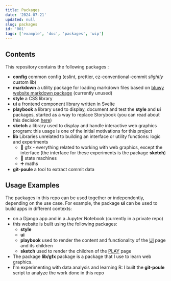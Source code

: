 ```yaml
---
title: Packages
date: '2024-07-21'
updated: null
slug: packages
id: '001'
tags: ['example', 'doc', 'packages', 'wip']
---
```


## Contents

This repository contains the following packages :

- **config** common config (eslint, prettier, cz-conventional-commit _slightly_ custom lib)
- **markdown** a utility package for loading markdown files based on [bluwy website markdown package](https://github.com/bluwy/website/tree/master/packages/markdown) (currently unused)
- **style** a CSS library
- **ui** a frontend component library written in Svelte
- **playbook** a library used to display, document and test the **style** and **ui** packages, started as a way to replace Storybook (you can read about this decision [here](/doc/decisions/simplify-doc))
- **sketch** a library used to display and handle interactive web graphics program: this usage is one of the initial motivations for this project
- **lib** Libraries unrelated to building an interface or utility functions: logic and experiments
  - 👾 gfx - everything related to working with web graphics, except the interface (the interface for these experiments is the package **sketch**)
  - 🤖 state machines
  - ➕ maths
- **git-poule** a tool to extract commit data

## Usage Examples

The packages in this repo can be used together or independently, depending on the use case.
For example, the package **ui** can be used to build apps in different contexts:

- on a Django app and in a Jupyter Notebook (currently in a private repo)
- this website is built using the following packages:
  - **style**
  - **ui**
  - **playbook** used to render the content and functionality of the [UI](/ui) page and its children
  - **sketch** used to render the children of the [PLAY](/play) page
- The package **lib/gfx** package is a package that I use to learn web graphics.
- I'm experimenting with data analysis and learning R: I built the **git-poule** script to analyze the work done in this repo
